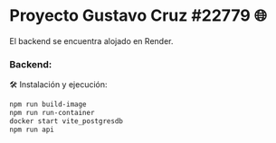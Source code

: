 # Proyecto Gustavo Cruz #22779 🌐

El backend se encuentra alojado en Render.

### Backend: 

🛠️ Instalación y ejecución:

```bash
npm run build-image
npm run run-container
docker start vite_postgresdb
npm run api

